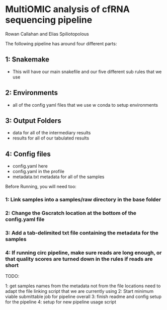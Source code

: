 # MultiOMIC analysis of cfRNA sequencing pipeline

Rowan Callahan and Elias Spiliotopolous

The following pipeline has around four different parts:

## 1: Snakemake 
 - This will have our main snakefile and our five different sub rules that we use    
## 2: Environments
 - all of the config yaml files that we use w conda to setup environments
## 3: Output Folders
 - data for all of the intermediary results
 - results for all of our tabulated results 
## 4: Config files
 - config.yaml here
 - config.yaml in the profile
 - metadata.txt metadata for all of the samples

Before Running, you will need too:
### 1: Link samples into a samples/raw directory in the base folder
### 2: Change the Gscratch location at the bottom of the config.yaml file
### 3: Add a tab-delimited txt file containing the metadata for the samples
### 4: If running circ pipeline, make sure reads are long enough, or that quality scores are turned down in the rules if reads are short


TODO:

1: get samples names from the metadata not from the file locations need to adapt the file linking script that we are currently using
2: Start minimum viable submittable job for pipeline overall
3: finish readme and config setup for the pipeline
4: setup for new pipeline usage script
